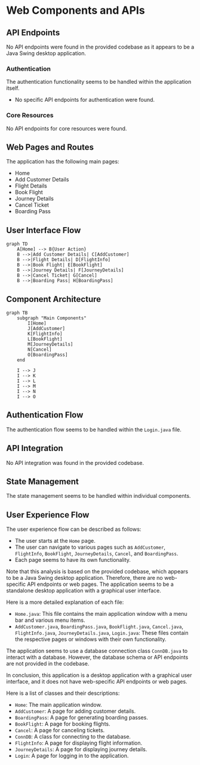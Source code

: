 # Web Components and APIs

## API Endpoints
No API endpoints were found in the provided codebase as it appears to be a Java Swing desktop application.

### Authentication
The authentication functionality seems to be handled within the application itself. 
- No specific API endpoints for authentication were found.

### Core Resources
No API endpoints for core resources were found.

## Web Pages and Routes
The application has the following main pages:
- Home
- Add Customer Details
- Flight Details
- Book Flight
- Journey Details
- Cancel Ticket
- Boarding Pass

## User Interface Flow
```mermaid
graph TD
    A[Home] --> B{User Action}
    B -->|Add Customer Details| C[AddCustomer]
    B -->|Flight Details| D[FlightInfo]
    B -->|Book Flight| E[BookFlight]
    B -->|Journey Details| F[JourneyDetails]
    B -->|Cancel Ticket| G[Cancel]
    B -->|Boarding Pass| H[BoardingPass]
```

## Component Architecture
```mermaid
graph TB
    subgraph "Main Components"
        I[Home]
        J[AddCustomer]
        K[FlightInfo]
        L[BookFlight]
        M[JourneyDetails]
        N[Cancel]
        O[BoardingPass]
    end
    
    I --> J
    I --> K
    I --> L
    I --> M
    I --> N
    I --> O
```

## Authentication Flow
The authentication flow seems to be handled within the `Login.java` file.

## API Integration
No API integration was found in the provided codebase.

## State Management
The state management seems to be handled within individual components.

## User Experience Flow
The user experience flow can be described as follows:
- The user starts at the `Home` page.
- The user can navigate to various pages such as `AddCustomer`, `FlightInfo`, `BookFlight`, `JourneyDetails`, `Cancel`, and `BoardingPass`.
- Each page seems to have its own functionality.

Note that this analysis is based on the provided codebase, which appears to be a Java Swing desktop application. Therefore, there are no web-specific API endpoints or web pages. The application seems to be a standalone desktop application with a graphical user interface. 

Here is a more detailed explanation of each file:

- `Home.java`: This file contains the main application window with a menu bar and various menu items.
- `AddCustomer.java`, `BoardingPass.java`, `BookFlight.java`, `Cancel.java`, `FlightInfo.java`, `JourneyDetails.java`, `Login.java`: These files contain the respective pages or windows with their own functionality.

The application seems to use a database connection class `ConnDB.java` to interact with a database. However, the database schema or API endpoints are not provided in the codebase. 

In conclusion, this application is a desktop application with a graphical user interface, and it does not have web-specific API endpoints or web pages. 

Here is a list of classes and their descriptions:

*   `Home`: The main application window.
*   `AddCustomer`: A page for adding customer details.
*   `BoardingPass`: A page for generating boarding passes.
*   `BookFlight`: A page for booking flights.
*   `Cancel`: A page for canceling tickets.
*   `ConnDB`: A class for connecting to the database.
*   `FlightInfo`: A page for displaying flight information.
*   `JourneyDetails`: A page for displaying journey details.
*   `Login`: A page for logging in to the application.